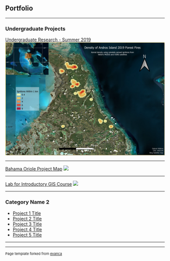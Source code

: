 ## Portfolio

---

### Undergraduate Projects

[Undergraduate Research - Summer 2019](projects/project_1.md)
<img src="images/GWilkins_BAHO_poster_thumbnail.PNG?raw=true"/>

---
[Bahama Oriole Project Map](pdf/G_Wilkins_BAHO_worksite_map.pdf)
<image src="images/BAHO_worksite_map.PNG?raw=true"/>

---
[Lab for Introductory GIS Course](pdf/Wilkins_Lab_12.pdf)
<image src="images/GWilkins_GES386_lab12_thumbnail.PNG?raw=true"/>

---
### Category Name 2

- [Project 1 Title](http://example.com/)
- [Project 2 Title](http://example.com/)
- [Project 3 Title](http://example.com/)
- [Project 4 Title](http://example.com/)
- [Project 5 Title](http://example.com/)

---




---
<p style="font-size:11px">Page template forked from <a href="https://github.com/evanca/quick-portfolio">evanca</a></p>
<!-- Remove above link if you don't want to attibute -->
